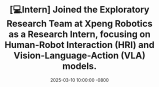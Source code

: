 ---
title: >-  
  **[💻Intern]** Joined the Exploratory Research Team at Xpeng Robotics as a Research Intern, focusing on Human-Robot Interaction (HRI) and Vision-Language-Action (VLA) models.
date: 2025-03-10 10:00:00 -0800  
---